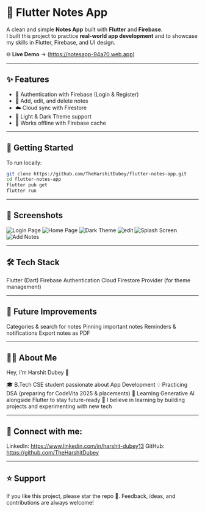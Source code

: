 # 📝 Flutter Notes App  

A clean and simple **Notes App** built with **Flutter** and **Firebase**.  
I built this project to practice **real-world app development** and to showcase my skills in Flutter, Firebase, and UI design.  

🌐 **Live Demo** → (https://notesapp-94a70.web.app)  

---

## ✨ Features  
- 🔐 Authentication with Firebase (Login & Register)  
- 📝 Add, edit, and delete notes  
- ☁️ Cloud sync with Firestore  
- 🎨 Light & Dark Theme support  
- 📶 Works offline with Firebase cache  

---

## 🚀 Getting Started  
To run locally:  
```bash
git clone https://github.com/TheHarshitDubey/flutter-notes-app.git
cd flutter-notes-app
flutter pub get
flutter run
```

---

## 📸 Screenshots

![Login Page](screenshots/loginPage.jpeg)
![Home Page](screenshots/homePage1.jpeg)
![Dark Theme](screenshots/darkTheme.jpeg)
![edit](screenshots/edit.jpeg)
![Splash Screen](screenshots/splashScreen.jpeg)
![Add Notes](screenshots/addNotes.jpeg)

---

## 🛠️ Tech Stack

Flutter (Dart)
Firebase Authentication
Cloud Firestore
Provider (for theme management)

---

## 📌 Future Improvements

Categories & search for notes
Pinning important notes
Reminders & notifications
Export notes as PDF

---

## 👨‍💻 About Me

Hey, I’m Harshit Dubey 👋

🎓 B.Tech CSE student passionate about App Development
💡 Practicing DSA (preparing for CodeVita 2025 & placements)
🤖 Learning Generative AI alongside Flutter to stay future-ready
🚀 I believe in learning by building projects and experimenting with new tech

---

## 📌 Connect with me:

LinkedIn: https://www.linkedin.com/in/harshit-dubey13
GitHub: https://github.com/TheHarshitDubey

---

## ⭐ Support

If you like this project, please star the repo 🌟.
Feedback, ideas, and contributions are always welcome!
